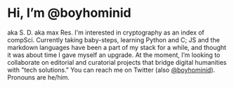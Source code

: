 # Hi, I’m @boyhominid 
aka S. D. aka max Res. I'm interested in cryptography as an index of compSci. Currently taking baby-steps, learning Python and C; JS and the markdown languages have been a part of my stack for a while, and thought it was about time I gave myself an upgrade. At the moment, I’m looking to collaborate on editorial and curatorial projects that bridge digital humanities with "tech solutions." You can reach me on Twitter (also <a href="twitter.com/boyhominid">@boyhominid</a>). Pronouns are he/him.

<!---
boyhominid/boyhominid is a ✨ special ✨ repository because its `README.md` (this file) appears on your GitHub profile.
You can click the Preview link to take a look at your changes.
--->
